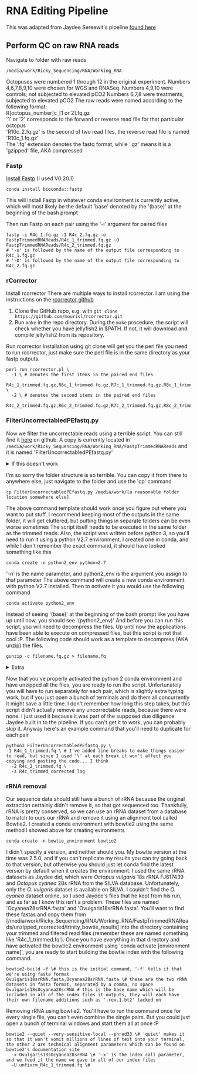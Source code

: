 # RNA Editing Pipeline
This was adapted from Jaydee Sereewit's pipeline [found here](https://github.com/asereewit/RNA-Editing-in-Octopus-rubescens-in-Response-to-Ocean-Acidification-Methods/tree/0.1.0)
## Perform QC on raw RNA reads
Navigate to folder with raw reads
```
/media/work/Ricky_Sequencing/RNA/Working_RNA
```
Octopuses were numbered 1 through 12 in the original experiment. Numbers 4,6,7,8,9,10 were chosen for WGS and RNASeq.
Numbers 4,9,10 were controls, not subjected to elevated pCO2
Numbers 6,7,8 were treatments, subjected to elevated pCO2
The raw reads were named according to the following format:  
  R[octopus_number]c_[1 or 2].fq.gz  
  '1' or '2' corresponds to the forward or reverse read file for that particular octopus  
  'R10c_2.fq.gz' is the second of two read files, the reverse read file is named 'R10c_1.fq.gz'  
  The '.fq' extension denotes the fastq format, while '.gz' means it is a 'gzipped' file, AKA compressed  

### Fastp
[Install Fastp](https://anaconda.org/bioconda/fastp) (I used V0.20.1)
```
conda install bioconda::fastp
```
This will install Fastp in whatever conda environment is currently active, which will most likely be the default 'base' denoted by the '(base)' at the beginning of the bash prompt

Then run Fastp on each pair using the '-i' argument for paired files
```
fastp -i R4c_1.fq.gz -I R4c_2.fq.gz -o FastpTrimmedRNAReads/R4c_1_trimmed.fq.gz -O FastpTrimmedRNAReads/R4c_2_trimmed.fq.gz
# '-o' is followed by the name of the output file corresponding to R4c_1.fq.gz
# '-O' is followed by the name of the output file corresponding to R4c_2.fq.gz
```
### rCorrector
Install rcorrector
There are multiple ways to install rcorrector. I am using the instructions on the [rcorrector github](https://github.com/mourisl/Rcorrector)
1. Clone the GitHub repo, e.g. with ```git clone https://github.com/mourisl/rcorrector.git```
2. Run ```make``` in the repo directory. During the ```make``` procedure, the script will check whether you have jellyfish2 in $PATH. If not, it will download and compile jellyfish2 from its repository.

Run rcorrector
Installation using git clone will get you the perl file you need to run rcorrector, just make sure the perl file is in the same directory as your fastp outputs.
```
perl run_rcorrector.pl \
  -1 \ # denotes the first items in the paired end files
  R4c_1_trimmed.fq.gz,R6c_1_trimmed.fq.gz,R7c_1_trimmed.fq.gz,R8c_1_trimmed.fq.gz,R9c_1_trimmed.fq.gz,R10c_1_trimmed.fq.gz \
  -2 \ # denotes the second items in the paired end files
  R4c_2_trimmed.fq.gz,R6c_2_trimmed.fq.gz,R7c_2_trimmed.fq.gz,R8c_2_trimmed.fq.gz,R9c_2_trimmed.fq.gz,R10c_2_trimmed.fq.gz
```
### FilterUncorrectabledPEfastq.py
Now we filter the uncorrectable reads using a terrible script. You can still find it [here](https://github.com/harvardinformatics/TranscriptomeAssemblyTools/tree/master/utilities) on github.
A copy is currently located in ```/media/work/Ricky_Sequencing/RNA/Working_RNA/FastpTrimmedRNAReads``` and it is named 'FilterUncorrectabledPEfastq.py'
<details>
  <summary>If this doesn't work</summary>
  There is another version of this python script located in 
  [/media/work/Ricky_Sequencing/RNA/Working_RNA/FastpTrimmedRNAReads/unzipped_rcorrected/trinity_bowtie_results]
  
  It may be the one I actually used, I can't remember and for that I apologize. I updated the structure of line 78 from “R2.next()” to “next(R2)”
  
  _Also, it might be easier to try the script from the github, but I still don't know if the clowns that made it have updated it to work in python3. I could test it but I don't wanna._
</details>

I'm so sorry the folder structure is so terrible. You can copy it from there to anywhere else, just navigate to the folder and use the 'cp' command
```
cp FilterUncorrectabledPEfastq.py /media/work/[a reasonable folder location somewhere else]
```
The above command template should work once you figure out where you want to put stuff. I recommend keeping most of the outputs in the same folder, it will get cluttered, but putting things in separate folders can be even worse sometimes
The script itself needs to be executed in the same folder as the trimmed reads. Also, the script was written before python 3, so you'll need to run it using a python V2.7 environment. I created one in conda, and while I don't remember the exact command, it should have looked something like this
```
conda create -n python2_env python=2.7
```
'-n' is the name parameter, and python2_env is the argument you assign to that parameter
The above command will create a new conda environment with python V2.7 installed. Then to activate it you would use the following command
```
conda activate python2_env
```
Instead of seeing '(base)' at the beginning of the bash prompt like you have up until now, you should see '(python2_env)'
And before you can run this script, you will need to decompress the files. Up until now the applications have been able to execute on compressed files, but this script is not that cool :P. The following code should work as a template to decompress (AKA unzip) the files.
```
gunzip -c filename.fq.gz > filename.fq
```
<details>
  <summary>Extra</summary> 
  The command is probably supposed to be pronounced out loud as 'jee-unzip' but I just pronounce it as spelled with a hard 'g'. It does the opposite of the 'gzip' command, which compresses files.
  The '-c' parameter means that it will leave the original file alone and print the output to the command line. That's good because we want to keep the intermediate files, but bad because it'll just spit gigabytes of fastq data onto the screen for several minutes and  accomplish nothing. This is why, after we specify the filename.fq.gz to unzip, we then pipe that output into a text file named filename.fq (all we've done is dropped the '.gz' extension on the name). You could probably easily write the command to unzip all the files you want to at once and rename them accordingly, but if you do it wrong you'll create unzipped copies of every zipped file in the folder and you probably have ones you'd rather not unzip. If you want to do it all at once, ask Kirt how to format a command for that, he'll show you a simple regex tip, otherwise you'll have to run the command once for every single file, which doesn't take super long so it's not a huge deal.

</details>

Now that you've properly activated the python 2 conda environment and have unzipped all the files, you are ready to run the script. Unfortunately you will have to run separately for each pair, which is slightly extra typing work, but if you just open a bunch of terminals and do them all concurrently it might save a little time. I don't remember how long this step takes, but this script didn't actually remove any uncorrectable reads, because there were none. I just used it because it was part of the supposed due diligence Jaydee built in to the pipeline. If you can't get it to work, you can probably skip it.
Anyway here's an example command that you'll need to duplicate for each pair
```
python3 FilterUncorrectabledPEfastq.py \
-1 R4c_1_trimmed.fq \ # I've added line breaks to make things easier to read, but since I used '\' at each break it won't affect you copying and pasting the code... I think
  -2 R4c_2_trimmed.fq \
  -s R4c_trimmed_corrected_log
```

### rRNA removal
Our sequence data should still have a bunch of rRNA because the original extraction certainly didn't remove it, so that got sequenced too. Thankfully, rRNA is pretty conserved, so we can use an rRNA dataset from a database to match to ours our rRNA and remove it using an alignment tool called Bowtie2. I created a conda environment with bowtie2 using the same method I showed above for creating evironments
```
conda create -n bowtie_environment bowtie2
```
I didn't specify a version, and neither should you. My bowtie version at the time was 2.5.0, and if you can't replicate my results you can try going back to that version, but otherwise you should just let conda find the latest version by default when it creates the environment. I used the same rRNA datasets as Jaydee did, which were _Octopus vulgaris_ 18s rRNA FJ617439 and _Octopus cyanea_ 28s rRNA from the SILVA database.
Unfortunately, only the _O. vulgaris_ dataset is available on SILVA. I couldn't find the _O. cyanea_ dataset online, so I used Jaydee's files that he kept from his run, and as far as I know this isn't a problem. These files are named 'Ocyanea28srRNA.fasta' and 'Ovulgaris18srRNA.fasta'. You'll want to find these fastas and copy them from [/media/work/Ricky_Sequencing/RNA/Working_RNA/FastpTrimmedRNAReads/unzipped_rcorrected/trinity_bowtie_results] into the directory containing your trimmed and filtered read files (remember these are named something like 'R4c_1_trimmed.fq'). Once you have everything in that directory and have activated the bowtie2 environment using 'conda activate [environment name]', you are ready to start building the bowtie index with the following command.
```
bowtie2-build -f \# this is the initial command, '-f' tells it that we're using fasta format
Ovulgaris18srRNA.fasta,Ocyanea28srRNA.fasta \# these are the two rRNA datasets in fasta format, separated by a comma, no space
Ovulgaris18sOcyanea28srRNA # this is the base name which will be included in all of the index files it outputs, they will each have their own filename additions such as '.rev.1.bt2' tacked on
```
Removing rRNA using bowtie2. You'll have to run the command once for every single file, you can't even combine the single pairs. But you could just open a bunch of terminal windows and start them all at once :P
```
bowtie2 --quiet --very-sensitive-local --phred33 \# 'quiet' makes it so that it won't vomit millions of lines of text into your terminal, the other 2 are technical alignment parameters which can be found on bowtie2's documentation site
  -x Ovulgaris18sOcyanea28srRNA \# '-x' is the index call parameter, and we feed it the name we gave to all of our index files
  -U unfixrm_R4c_1_trimmed.fq \# 
```
